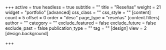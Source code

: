 +++
active = true
headless = true
subtitle = ""
title = "Reseñas"
weight = 21
widget = "portfolio"
[advanced]
css_class = ""
css_style = ""
[content]
count = 5
offset = 0
order = "desc"
page_type = "reseñas"
[content.filters]
author = ""
category = ""
exclude_featured = false
exclude_future = false
exclude_past = false
publication_type = ""
tag = ""
[design]
view = 2
[design.background]

+++
